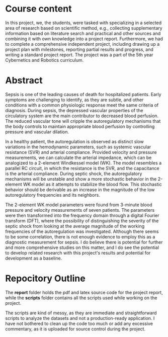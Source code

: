 # Course content

In this project, we, the students, were tasked with specializing in a selected area of research based on scientific method, e.g., collecting supplementary information based on literature search and practical and other sources and combining it with own knowledge into a project report. Furthermore, we had to complete a comprehensive independent project, including drawing up a project plan with milestones, reporting partial results and progress, and writing a standard project report. The project was a part of the 5th year Cybernetics and Robotics curriculum.

# Abstract

Sepsis is one of the leading causes of death for hospitalized patients. Early symptoms are challenging to identify, as they are subtle, and other conditions with a common physiologic response meet the same criteria of diagnosis. During sepsis, the depressed vascular properties of the circulatory system are the main contributor to decreased blood perfusion. The reduced vascular tone will cripple the autoregulatory mechanisms that the body controls to maintain appropriate blood perfusion by controlling pressure and vascular dilation. 


In a healthy patient, the autoregulation is observed as distinct slow variations in the hemodynamic parameters, such as systemic vascular resistance (SVR) and arterial compliance. Provided velocity and pressure measurements, we can calculate the arterial impedance, which can be analogized to a 2-element Windkessel model (WK). The model resembles a parallel RC circuit, in which the resistance is the SVR, and the capacitance is the arterial compliance. During septic shock, the autoregulatory mechanisms will be unstable and show a more stochastic behavior in the 2-element WK model as it attempts to stabilize the blood flow. This stochastic behavior should be derivable as an increase in the magnitude of the low autoregulatory frequencies and its neighbors. 


The 2-element WK model parameters were found from 3-minute blood pressure and velocity measurements of seven patients. The parameters were then transformed into the frequency domain through a digital Fourier transform (DFT), where the possibility of distinguishing the severity of the septic shock from looking at the average magnitude of the working frequencies of the autoregulation was investigated. Although there seems to be some correlation, there is not enough evidence to employ this as a diagnostic measurement for sepsis. I do believe there is potential for further and more comprehensive studies on this matter, and I do see the potential to develop related research with this project's results and potential for development as a baseline.

# Repocitory Outline

The **report** folder holds the pdf and latex source code for the project report, while the **scripts** folder contains all the scripts used while working on the project.

The scripts are kind of messy, as they are immediate and straightforward scripts to analyze the datasets and not a production-ready application. I have not bothered to clean up the code too much or add any excessive commentary, as it is uploaded for source control during the project.


